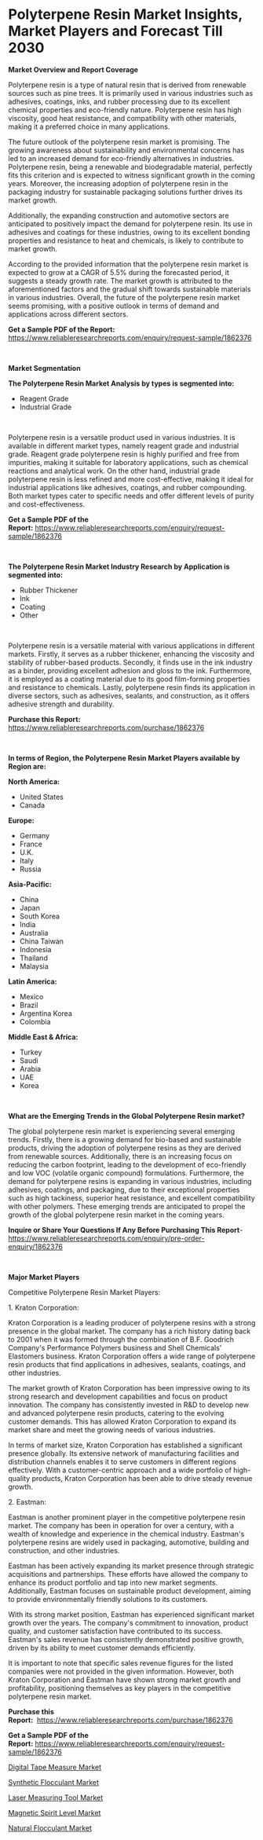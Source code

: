 <p><h1>Polyterpene Resin Market Insights, Market Players and Forecast Till 2030</h1></p><p><strong>Market Overview and Report Coverage</strong></p>
<p><p>Polyterpene resin is a type of natural resin that is derived from renewable sources such as pine trees. It is primarily used in various industries such as adhesives, coatings, inks, and rubber processing due to its excellent chemical properties and eco-friendly nature. Polyterpene resin has high viscosity, good heat resistance, and compatibility with other materials, making it a preferred choice in many applications.</p><p>The future outlook of the polyterpene resin market is promising. The growing awareness about sustainability and environmental concerns has led to an increased demand for eco-friendly alternatives in industries. Polyterpene resin, being a renewable and biodegradable material, perfectly fits this criterion and is expected to witness significant growth in the coming years. Moreover, the increasing adoption of polyterpene resin in the packaging industry for sustainable packaging solutions further drives its market growth.</p><p>Additionally, the expanding construction and automotive sectors are anticipated to positively impact the demand for polyterpene resin. Its use in adhesives and coatings for these industries, owing to its excellent bonding properties and resistance to heat and chemicals, is likely to contribute to market growth.</p><p>According to the provided information that the polyterpene resin market is expected to grow at a CAGR of 5.5% during the forecasted period, it suggests a steady growth rate. The market growth is attributed to the aforementioned factors and the gradual shift towards sustainable materials in various industries. Overall, the future of the polyterpene resin market seems promising, with a positive outlook in terms of demand and applications across different sectors.</p></p>
<p><strong>Get a Sample PDF of the Report:</strong> <a href="https://www.reliableresearchreports.com/enquiry/request-sample/1862376">https://www.reliableresearchreports.com/enquiry/request-sample/1862376</a></p>
<p>&nbsp;</p>
<p><strong>Market Segmentation</strong></p>
<p><strong>The Polyterpene Resin Market Analysis by types is segmented into:</strong></p>
<p><ul><li>Reagent Grade</li><li>Industrial Grade</li></ul></p>
<p>&nbsp;</p>
<p><p>Polyterpene resin is a versatile product used in various industries. It is available in different market types, namely reagent grade and industrial grade. Reagent grade polyterpene resin is highly purified and free from impurities, making it suitable for laboratory applications, such as chemical reactions and analytical work. On the other hand, industrial grade polyterpene resin is less refined and more cost-effective, making it ideal for industrial applications like adhesives, coatings, and rubber compounding. Both market types cater to specific needs and offer different levels of purity and cost-effectiveness.</p></p>
<p><strong>Get a Sample PDF of the Report:</strong>&nbsp;<a href="https://www.reliableresearchreports.com/enquiry/request-sample/1862376">https://www.reliableresearchreports.com/enquiry/request-sample/1862376</a></p>
<p>&nbsp;</p>
<p><strong>The Polyterpene Resin Market Industry Research by Application is segmented into:</strong></p>
<p><ul><li>Rubber Thickener</li><li>Ink</li><li>Coating</li><li>Other</li></ul></p>
<p>&nbsp;</p>
<p><p>Polyterpene resin is a versatile material with various applications in different markets. Firstly, it serves as a rubber thickener, enhancing the viscosity and stability of rubber-based products. Secondly, it finds use in the ink industry as a binder, providing excellent adhesion and gloss to the ink. Furthermore, it is employed as a coating material due to its good film-forming properties and resistance to chemicals. Lastly, polyterpene resin finds its application in diverse sectors, such as adhesives, sealants, and construction, as it offers adhesive strength and durability.</p></p>
<p><strong>Purchase this Report:</strong>&nbsp; <a href="https://www.reliableresearchreports.com/purchase/1862376">https://www.reliableresearchreports.com/purchase/1862376</a></p>
<p>&nbsp;</p>
<p><strong>In terms of Region, the Polyterpene Resin Market Players available by Region are:</strong></p>
<p>
    <p> <strong> North America: </strong>
        <ul>
            <li>United States</li>
            <li>Canada</li>
        </ul>
        </p> 
    <p> <strong> Europe: </strong>
        <ul>
            <li>Germany</li>
            <li>France</li>
            <li>U.K.</li>
            <li>Italy</li>
            <li>Russia</li>
        </ul>
        </p> 
    <p> <strong> Asia-Pacific: </strong>
        <ul>
            <li>China</li>
            <li>Japan</li>
            <li>South Korea</li>
            <li>India</li>
            <li>Australia</li>
            <li>China Taiwan</li>
            <li>Indonesia</li>
            <li>Thailand</li>
            <li>Malaysia</li>
        </ul>
        </p> 
    <p> <strong> Latin America: </strong>
        <ul>
            <li>Mexico</li>
            <li>Brazil</li>
            <li>Argentina Korea</li>
            <li>Colombia</li>
        </ul>
        </p> 
    <p> <strong> Middle East & Africa: </strong>
        <ul>
            <li>Turkey</li>
            <li>Saudi</li>
            <li>Arabia</li>
            <li>UAE</li>
            <li>Korea</li>
        </ul>
    </p>
    </p>
<p>&nbsp;</p>
<p><strong>What are the Emerging Trends in the Global Polyterpene Resin market?</strong></p>
<p><p>The global polyterpene resin market is experiencing several emerging trends. Firstly, there is a growing demand for bio-based and sustainable products, driving the adoption of polyterpene resins as they are derived from renewable sources. Additionally, there is an increasing focus on reducing the carbon footprint, leading to the development of eco-friendly and low VOC (volatile organic compound) formulations. Furthermore, the demand for polyterpene resins is expanding in various industries, including adhesives, coatings, and packaging, due to their exceptional properties such as high tackiness, superior heat resistance, and excellent compatibility with other polymers. These emerging trends are anticipated to propel the growth of the global polyterpene resin market in the coming years.</p></p>
<p><strong>Inquire or Share Your Questions If Any Before Purchasing This Report</strong>- <a href="https://www.reliableresearchreports.com/enquiry/pre-order-enquiry/1862376">https://www.reliableresearchreports.com/enquiry/pre-order-enquiry/1862376</a></p>
<p>&nbsp;</p>
<p><strong>Major Market Players</strong></p>
<p><p>Competitive Polyterpene Resin Market Players:</p><p>1. Kraton Corporation:</p><p>Kraton Corporation is a leading producer of polyterpene resins with a strong presence in the global market. The company has a rich history dating back to 2001 when it was formed through the combination of B.F. Goodrich Company's Performance Polymers business and Shell Chemicals' Elastomers business. Kraton Corporation offers a wide range of polyterpene resin products that find applications in adhesives, sealants, coatings, and other industries.</p><p>The market growth of Kraton Corporation has been impressive owing to its strong research and development capabilities and focus on product innovation. The company has consistently invested in R&D to develop new and advanced polyterpene resin products, catering to the evolving customer demands. This has allowed Kraton Corporation to expand its market share and meet the growing needs of various industries.</p><p>In terms of market size, Kraton Corporation has established a significant presence globally. Its extensive network of manufacturing facilities and distribution channels enables it to serve customers in different regions effectively. With a customer-centric approach and a wide portfolio of high-quality products, Kraton Corporation has been able to drive steady revenue growth.</p><p>2. Eastman:</p><p>Eastman is another prominent player in the competitive polyterpene resin market. The company has been in operation for over a century, with a wealth of knowledge and experience in the chemical industry. Eastman's polyterpene resins are widely used in packaging, automotive, building and construction, and other industries.</p><p>Eastman has been actively expanding its market presence through strategic acquisitions and partnerships. These efforts have allowed the company to enhance its product portfolio and tap into new market segments. Additionally, Eastman focuses on sustainable product development, aiming to provide environmentally friendly solutions to its customers.</p><p>With its strong market position, Eastman has experienced significant market growth over the years. The company's commitment to innovation, product quality, and customer satisfaction have contributed to its success. Eastman's sales revenue has consistently demonstrated positive growth, driven by its ability to meet customer demands efficiently.</p><p>It is important to note that specific sales revenue figures for the listed companies were not provided in the given information. However, both Kraton Corporation and Eastman have shown strong market growth and profitability, positioning themselves as key players in the competitive polyterpene resin market.</p></p>
<p><strong>Purchase this Report:</strong>&nbsp;&nbsp;<a href="https://www.reliableresearchreports.com/purchase/1862376">https://www.reliableresearchreports.com/purchase/1862376</a></p>
<p></p>
<p><strong>Get a Sample PDF of the Report:</strong>&nbsp;<a href="https://www.reliableresearchreports.com/enquiry/request-sample/1862376">https://www.reliableresearchreports.com/enquiry/request-sample/1862376</a></p>
<p><p><a href="https://medium.com/@olenwuckert56/digital-tape-measure-market-competitive-analysis-market-trends-and-forecast-to-2030-8a3d680328c4">Digital Tape Measure Market</a></p><p><a href="https://github.com/aashishrp/Market-Research-Report-List-1/blob/main/synthetic-flocculant-market.md">Synthetic Flocculant Market</a></p><p><a href="https://medium.com/@kevinbarnes75/laser-measuring-tool-market-size-cagr-trends-2024-2030-843b272345dc">Laser Measuring Tool Market</a></p><p><a href="https://medium.com/@randysimpson755/magnetic-spirit-level-market-trends-forecast-and-competitive-analysis-to-2030-cd86fc7943d2">Magnetic Spirit Level Market</a></p><p><a href="https://github.com/rahu1506/Market-Research-Report-List-1/blob/main/natural-flocculant-market.md">Natural Flocculant Market</a></p></p>